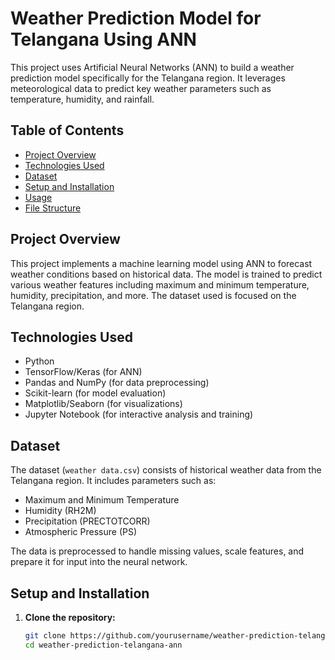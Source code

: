 # Weather Prediction Model for Telangana Using ANN

This project uses Artificial Neural Networks (ANN) to build a weather prediction model specifically for the Telangana region. It leverages meteorological data to predict key weather parameters such as temperature, humidity, and rainfall.

## Table of Contents
- [Project Overview](#project-overview)
- [Technologies Used](#technologies-used)
- [Dataset](#dataset)
- [Setup and Installation](#setup-and-installation)
- [Usage](#usage)
- [File Structure](#file-structure)

## Project Overview
This project implements a machine learning model using ANN to forecast weather conditions based on historical data. The model is trained to predict various weather features including maximum and minimum temperature, humidity, precipitation, and more. The dataset used is focused on the Telangana region.

## Technologies Used
- Python
- TensorFlow/Keras (for ANN)
- Pandas and NumPy (for data preprocessing)
- Scikit-learn (for model evaluation)
- Matplotlib/Seaborn (for visualizations)
- Jupyter Notebook (for interactive analysis and training)

## Dataset
The dataset (`weather data.csv`) consists of historical weather data from the Telangana region. It includes parameters such as:
- Maximum and Minimum Temperature
- Humidity (RH2M)
- Precipitation (PRECTOTCORR)
- Atmospheric Pressure (PS)
  
The data is preprocessed to handle missing values, scale features, and prepare it for input into the neural network.

## Setup and Installation

1. **Clone the repository:**
   ```bash
   git clone https://github.com/yourusername/weather-prediction-telangana-ann.git
   cd weather-prediction-telangana-ann
